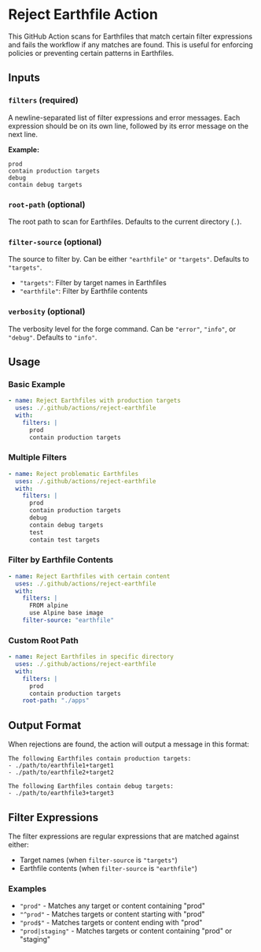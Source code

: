 # Reject Earthfile Action

This GitHub Action scans for Earthfiles that match certain filter expressions and fails the workflow if any matches are found. This is useful for enforcing policies or preventing certain patterns in Earthfiles.

## Inputs

### `filters` (required)

A newline-separated list of filter expressions and error messages. Each expression should be on its own line, followed by its error message on the next line.

**Example:**

```
prod
contain production targets
debug
contain debug targets
```

### `root-path` (optional)

The root path to scan for Earthfiles. Defaults to the current directory (`.`).

### `filter-source` (optional)

The source to filter by. Can be either `"earthfile"` or `"targets"`. Defaults to `"targets"`.

- `"targets"`: Filter by target names in Earthfiles
- `"earthfile"`: Filter by Earthfile contents

### `verbosity` (optional)

The verbosity level for the forge command. Can be `"error"`, `"info"`, or `"debug"`. Defaults to `"info"`.

## Usage

### Basic Example

```yaml
- name: Reject Earthfiles with production targets
  uses: ./.github/actions/reject-earthfile
  with:
    filters: |
      prod
      contain production targets
```

### Multiple Filters

```yaml
- name: Reject problematic Earthfiles
  uses: ./.github/actions/reject-earthfile
  with:
    filters: |
      prod
      contain production targets
      debug
      contain debug targets
      test
      contain test targets
```

### Filter by Earthfile Contents

```yaml
- name: Reject Earthfiles with certain content
  uses: ./.github/actions/reject-earthfile
  with:
    filters: |
      FROM alpine
      use Alpine base image
    filter-source: "earthfile"
```

### Custom Root Path

```yaml
- name: Reject Earthfiles in specific directory
  uses: ./.github/actions/reject-earthfile
  with:
    filters: |
      prod
      contain production targets
    root-path: "./apps"
```

## Output Format

When rejections are found, the action will output a message in this format:

```
The following Earthfiles contain production targets:
- ./path/to/earthfile1+target1
- ./path/to/earthfile2+target2

The following Earthfiles contain debug targets:
- ./path/to/earthfile3+target3
```

## Filter Expressions

The filter expressions are regular expressions that are matched against either:

- Target names (when `filter-source` is `"targets"`)
- Earthfile contents (when `filter-source` is `"earthfile"`)

### Examples

- `"prod"` - Matches any target or content containing "prod"
- `"^prod"` - Matches targets or content starting with "prod"
- `"prod$"` - Matches targets or content ending with "prod"
- `"prod|staging"` - Matches targets or content containing "prod" or "staging"
